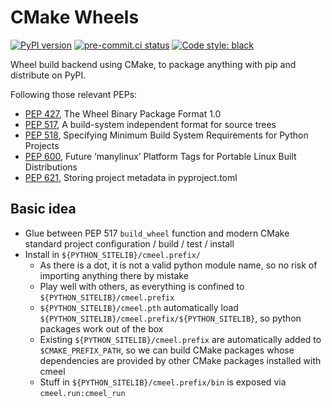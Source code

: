 # CMake Wheels

[![PyPI version](https://badge.fury.io/py/cmeel.svg)](https://pypi.org/project/cmeel)
[![pre-commit.ci status](https://results.pre-commit.ci/badge/github/cmake-wheel/cmeel/main.svg)](https://results.pre-commit.ci/latest/github/cmake-wheel/cmeel/main)
[![Code style: black](https://img.shields.io/badge/code%20style-black-000000.svg)](https://github.com/psf/black)

Wheel build backend using CMake, to package anything with pip and distribute on PyPI.

Following those relevant PEPs:
- [PEP 427](https://peps.python.org/pep-0427/), The Wheel Binary Package Format 1.0
- [PEP 517](https://peps.python.org/pep-0517/), A build-system independent format for source trees
- [PEP 518](https://peps.python.org/pep-0518/), Specifying Minimum Build System Requirements for Python Projects
- [PEP 600](https://peps.python.org/pep-0600/), Future ‘manylinux’ Platform Tags for Portable Linux Built Distributions
- [PEP 621](https://peps.python.org/pep-0621/), Storing project metadata in pyproject.toml

## Basic idea

- Glue between PEP 517 `build_wheel` function and modern CMake standard project configuration / build / test / install
- Install in `${PYTHON_SITELIB}/cmeel.prefix/`
    - As there is a dot, it is not a valid python module name, so no risk of importing anything there by mistake
    - Play well with others, as everything is confined to `${PYTHON_SITELIB}/cmeel.prefix`
    - `${PYTHON_SITELIB}/cmeel.pth` automatically load `${PYTHON_SITELIB}/cmeel.prefix/${PYTHON_SITELIB}`, so python
      packages work out of the box
    - Existing `${PYTHON_SITELIB}/cmeel.prefix` are automatically added to `$CMAKE_PREFIX_PATH`, so we can build CMake
      packages whose dependencies are provided by other CMake packages installed with cmeel
    - Stuff in `${PYTHON_SITELIB}/cmeel.prefix/bin` is exposed via `cmeel.run:cmeel_run`
